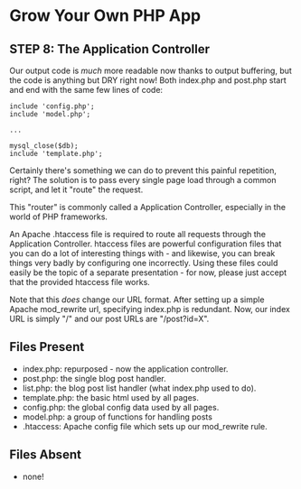 # Grow Your Own PHP App #

## STEP 8: The Application Controller ##

Our output code is *much* more readable now thanks to output buffering, but the
code is anything but DRY right now!  Both index.php and post.php start and end
with the same few lines of code:

    include 'config.php';
    include 'model.php';

    ...

    mysql_close($db);
    include 'template.php';

Certainly there's something we can do to prevent this painful repetition, right?
The solution is to pass every single page load through a common script, and let
it "route" the request.

This "router" is commonly called a Application Controller, especially in the
world of PHP frameworks.

An Apache .htaccess file is required to route all requests through the
Application Controller.  htaccess files are powerful configuration files that
you can do a lot of interesting things with - and likewise, you can break things
very badly by configuring one incorrectly.  Using these files could easily be
the topic of a separate presentation - for now, please just accept that the
provided htaccess file works.

Note that this *does* change our URL format.  After setting up a simple Apache
mod_rewrite url, specifying index.php is redundant.  Now, our index URL is
simply "/" and our post URLs are "/post?id=X".


## Files Present ##
 *  index.php:     repurposed - now the application controller.
 *  post.php:      the single blog post handler.
 *  list.php:      the blog post list handler (what index.php used to do).
 *  template.php:  the basic html used by all pages.
 *  config.php:    the global config data used by all pages.
 *  model.php:     a group of functions for handling posts
 *  .htaccess:     Apache config file which sets up our mod_rewrite rule.

## Files Absent ##
 *  none!
